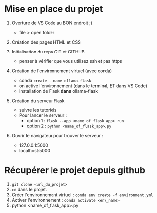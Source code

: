 # Mise en place du projet

1. Overture de VS Code au BON endroit ;)
    - file > open folder

2. Création des pages HTML et CSS

3. Initialisation du repo GIT et GITHUB
    - penser à vérifier que vous utilisez ssh et pas https 

3. Création de l'environnement virtuel (avec conda)
    - conda `create --name ollama-flask`
    - on active l'environnement (dans le terminal, ET dans VS Code)
    - installation de Flask **dans** ollama-flask

5. Création du serveur Flask
    - suivre les tutoriels
    - Pour lancer le serveur : 
        - option 1 : `flask --app <name_of_flask_app> run`
        - option 2 : `python <name_of_flask_app>.py`

6. Ouvrir le navigateur pour trouver le serveur :
    - 127.0.0.1:5000
    - localhost:5000


# Récupérer le projet depuis github 

1. `git clone <url_du_projet>`
2. `cd` dans le projet.
3. Créer l'environnement virtuel : `conda env create -f environment.yml`
4. Activer l'environnement : `conda activate <env_name>`
5. python <name_of_flask_app>.py
